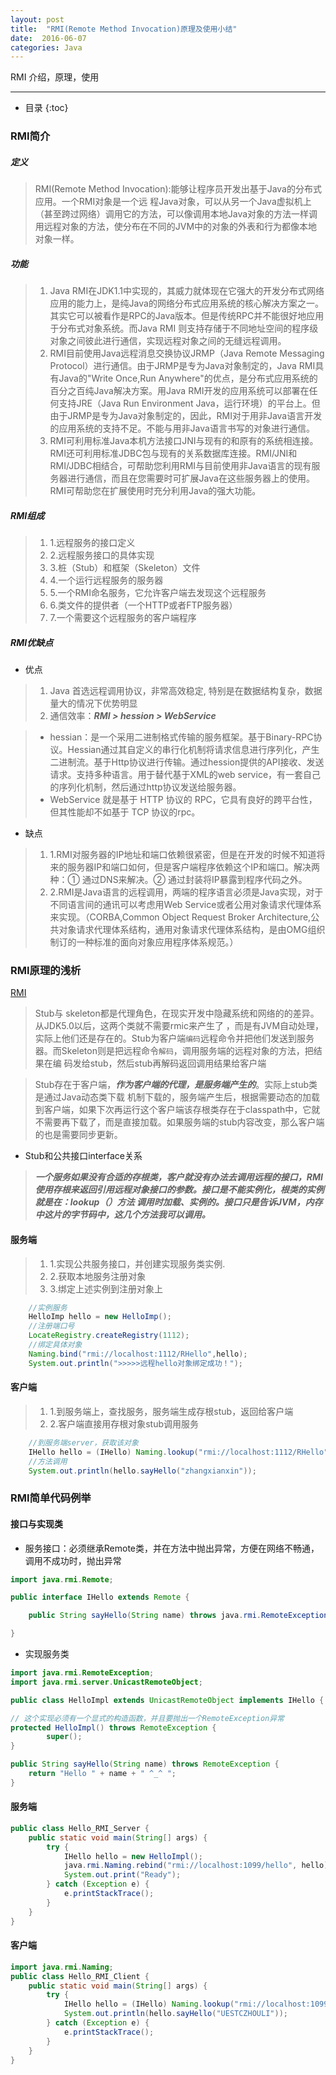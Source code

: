 ```yaml
---
layout: post
title:  "RMI(Remote Method Invocation)原理及使用小结"
date:  2016-06-07
categories: Java
---
```


RMI 介绍，原理，使用

---

- 目录
{:toc}


### RMI简介

##### 定义

> RMI(Remote Method Invocation):能够让程序员开发出基于Java的分布式应用。一个RMI对象是一个远 程Java对象，可以从另一个Java虚拟机上（甚至跨过网络）调用它的方法，可以像调用本地Java对象的方法一样调用远程对象的方法，使分布在不同的JVM中的对象的外表和行为都像本地对象一样。

##### 功能

> 1. Java RMI在JDK1.1中实现的，其威力就体现在它强大的开发分布式网络应用的能力上，是纯Java的网络分布式应用系统的核心解决方案之一。其实它可以被看作是RPC的Java版本。但是传统RPC并不能很好地应用于分布式对象系统。而Java RMI 则支持存储于不同地址空间的程序级对象之间彼此进行通信，实现远程对象之间的无缝远程调用。
> 2. RMI目前使用Java远程消息交换协议JRMP（Java Remote Messaging Protocol）进行通信。由于JRMP是专为Java对象制定的，Java RMI具有Java的"Write Once,Run Anywhere"的优点，是分布式应用系统的百分之百纯Java解决方案。用Java RMI开发的应用系统可以部署在任何支持JRE（Java Run Environment Java，运行环境）的平台上。但由于JRMP是专为Java对象制定的，因此，RMI对于用非Java语言开发的应用系统的支持不足。不能与用非Java语言书写的对象进行通信。
> 3. RMI可利用标准Java本机方法接口JNI与现有的和原有的系统相连接。RMI还可利用标准JDBC包与现有的关系数据库连接。RMI/JNI和RMI/JDBC相结合，可帮助您利用RMI与目前使用非Java语言的现有服务器进行通信，而且在您需要时可扩展Java在这些服务器上的使用。RMI可帮助您在扩展使用时充分利用Java的强大功能。

##### RMI组成

> 1. 1.远程服务的接口定义
> 2. 2.远程服务接口的具体实现
> 3. 3.桩（Stub）和框架（Skeleton）文件
> 4. 4.一个运行远程服务的服务器
> 5. 5.一个RMI命名服务，它允许客户端去发现这个远程服务
> 6. 6.类文件的提供者（一个HTTP或者FTP服务器） 
> 7. 7.一个需要这个远程服务的客户端程序 

##### RMI优缺点

- 优点

> 1. Java 首选远程调用协议，非常高效稳定, 特别是在数据结构复杂，数据量大的情况下优势明显
> 2. 通信效率：***RMI > hession > WebService***

> - hessian：是一个采用二进制格式传输的服务框架。基于Binary-RPC协议。Hessian通过其自定义的串行化机制将请求信息进行序列化，产生二进制流。基于Http协议进行传输。通过hession提供的API接收、发送请求。支持多种语言。用于替代基于XML的web service，有一套自己的序列化机制，然后通过http协议发送给服务器。
> - WebService 就是基于 HTTP 协议的 RPC，它具有良好的跨平台性，但其性能却不如基于 TCP 协议的rpc。

- 缺点

> 1. 1.RMI对服务器的IP地址和端口依赖很紧密，但是在开发的时候不知道将来的服务器IP和端口如何，但是客户端程序依赖这个IP和端口。解决两种：① 通过DNS来解决。② 通过封装将IP暴露到程序代码之外。
> 2. 2.RMI是Java语言的远程调用，两端的程序语言必须是Java实现，对于不同语言间的通讯可以考虑用Web Service或者公用对象请求代理体系来实现。（CORBA,Common Object Request Broker Architecture,公共对象请求代理体系结构，通用对象请求代理体系结构，是由OMG组织制订的一种标准的面向对象应用程序体系规范。）

### RMI原理的浅析

[RMI](/images/rmi.jpg)

> Stub与 skeleton都是代理角色，在现实开发中隐藏系统和网络的的差异。从JDK5.0以后，这两个类就不需要rmic来产生了 ，而是有JVM自动处理，实际上他们还是存在的。Stub为客户端`编码`远程命令并把他们发送到服务器。而Skeleton则是把远程命令`解码`，调用服务端的远程对象的方法，把结果在编 码发给stub，然后stub再解码返回调用结果给客户端

> Stub存在于客户端，***作为客户端的代理，是服务端产生的***。实际上stub类是通过Java动态类下载 机制下载的，服务端产生后，根据需要动态的加载到客户端，如果下次再运行这个客户端该存根类存在于classpath中，它就不需要再下载了，而是直接加载。如果服务端的stub内容改变，那么客户端的也是需要同步更新。

- Stub和公共接口interface关系

> ***一个服务如果没有合适的存根类，客户就没有办法去调用远程的接口，RMI使用存根来返回引用远程对象接口的参数。接口是不能实例化，根类的实例就是在：lookup（）方法 调用时加载、实例的。接口只是告诉JVM，内存中这片的字节码中，这几个方法我可以调用。***

#### 服务端

> 1. 1.实现公共服务接口，并创建实现服务类实例.
> 2. 2.获取本地服务注册对象
> 3. 3.绑定上述实例到注册对象上

```java
	//实例服务
	HelloImp hello = new HelloImp();
	//注册端口号
	LocateRegistry.createRegistry(1112); 
	//绑定具体对象
	Naming.bind("rmi://localhost:1112/RHello",hello); 		
	System.out.println(">>>>>远程hello对象绑定成功！"); 
```

#### 客户端

> 1. 1.到服务端上，查找服务，服务端生成存根stub，返回给客户端
> 2. 2.客户端直接用存根对象stub调用服务

```java
	//到服务端server，获取该对象
	IHello hello = (IHello) Naming.lookup("rmi://localhost:1112/RHello");
	//方法调用
	System.out.println(hello.sayHello("zhangxianxin"));
```

### RMI简单代码例举

#### 接口与实现类

- 服务接口：必须继承Remote类，并在方法中抛出异常，方便在网络不畅通，调用不成功时，抛出异常

```java
import java.rmi.Remote;

public interface IHello extends Remote {

	public String sayHello(String name) throws java.rmi.RemoteException;

}
```

- 实现服务类

```java
import java.rmi.RemoteException;
import java.rmi.server.UnicastRemoteObject;

public class HelloImpl extends UnicastRemoteObject implements IHello {

// 这个实现必须有一个显式的构造函数，并且要抛出一个RemoteException异常  
protected HelloImpl() throws RemoteException {
        super();
}

public String sayHello(String name) throws RemoteException {
    return "Hello " + name + " ^_^ ";
}
```

#### 服务端

```java
public class Hello_RMI_Server {
    public static void main(String[] args) {
        try {
            IHello hello = new HelloImpl();
            java.rmi.Naming.rebind("rmi://localhost:1099/hello", hello);
            System.out.print("Ready");
        } catch (Exception e) {
            e.printStackTrace();
        }
    }
}
```

#### 客户端

```java
import java.rmi.Naming;
public class Hello_RMI_Client {
    public static void main(String[] args) {
        try {
            IHello hello = (IHello) Naming.lookup("rmi://localhost:1099/hello");
            System.out.println(hello.sayHello("UESTCZHOULI"));
        } catch (Exception e) {
            e.printStackTrace();
        }
    }
}
```







